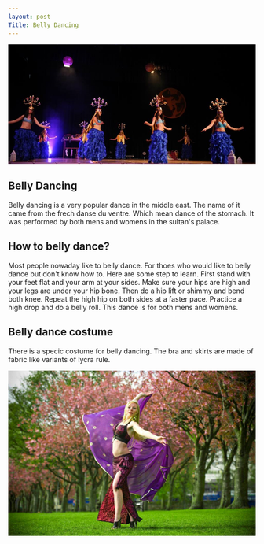 ```yaml
---
layout: post
Title: Belly Dancing 
--- 
```

 ![bellydance](/images/SHAMADAN.jpg)
## Belly Dancing 

Belly dancing is a very popular dance in the middle east. The name of it came from the frech danse du ventre. Which mean dance of the stomach. It was performed by both mens and womens in the sultan's palace. 

## How to belly dance?
Most people nowaday like to belly dance. For thoes who would like to belly dance but don't know how to. Here are some step to learn. First stand with your feet flat and your arm at your sides. Make sure your hips are high and your legs are under your hip bone. Then do a hip lift or shimmy and bend both knee. Repeat the high hip on both sides at a faster pace. Practice a high drop and do a belly roll. This dance is for both mens and womens. 

## Belly dance costume 

There is a specic costume for belly dancing. The bra and skirts are made of fabric like variants of lycra rule.


![bellydance](/images/costume.jpg)
